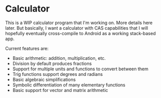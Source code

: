 
# Calculator

This is a WIP calculator program that I'm working on. More details
here later. But basically, I want a calculator with CAS capabilities
that I will hopefully eventually cross-compile to Android as a working
stack-based app.

Current features are:
 + Basic arithmetic: addition, multiplication, etc.
 + Division by default produces fractions
 + Support for multiple units and functions to convert between them
 + Trig functions support degrees and radians
 + Basic algebraic simplifications
 + Symbolic differentiation of many elementary functions
 + Basic support for vector and matrix arithmetic
